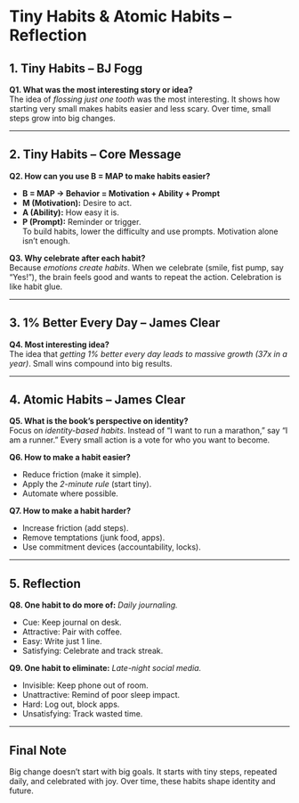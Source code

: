 # Tiny Habits & Atomic Habits – Reflection

## 1. Tiny Habits – BJ Fogg
**Q1. What was the most interesting story or idea?**  
The idea of *flossing just one tooth* was the most interesting. It shows how starting very small makes habits easier and less scary. Over time, small steps grow into big changes.

---

## 2. Tiny Habits – Core Message
**Q2. How can you use B = MAP to make habits easier?**  
- **B = MAP → Behavior = Motivation + Ability + Prompt**  
- **M (Motivation):** Desire to act.  
- **A (Ability):** How easy it is.  
- **P (Prompt):** Reminder or trigger.  
To build habits, lower the difficulty and use prompts. Motivation alone isn’t enough.

**Q3. Why celebrate after each habit?**  
Because *emotions create habits*. When we celebrate (smile, fist pump, say “Yes!”), the brain feels good and wants to repeat the action. Celebration is like habit glue.

---

## 3. 1% Better Every Day – James Clear
**Q4. Most interesting idea?**  
The idea that *getting 1% better every day leads to massive growth (37x in a year)*. Small wins compound into big results.

---

## 4. Atomic Habits – James Clear
**Q5. What is the book’s perspective on identity?**  
Focus on *identity-based habits*. Instead of “I want to run a marathon,” say “I am a runner.” Every small action is a vote for who you want to become.

**Q6. How to make a habit easier?**  
- Reduce friction (make it simple).  
- Apply the *2-minute rule* (start tiny).  
- Automate where possible.  

**Q7. How to make a habit harder?**  
- Increase friction (add steps).  
- Remove temptations (junk food, apps).  
- Use commitment devices (accountability, locks).  

---

## 5. Reflection
**Q8. One habit to do more of:** *Daily journaling.*  
- Cue: Keep journal on desk.  
- Attractive: Pair with coffee.  
- Easy: Write just 1 line.  
- Satisfying: Celebrate and track streak.

**Q9. One habit to eliminate:** *Late-night social media.*  
- Invisible: Keep phone out of room.  
- Unattractive: Remind of poor sleep impact.  
- Hard: Log out, block apps.  
- Unsatisfying: Track wasted time.

---

## Final Note
Big change doesn’t start with big goals. It starts with tiny steps, repeated daily, and celebrated with joy. Over time, these habits shape identity and future.
